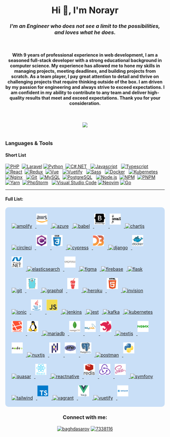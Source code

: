 <!--
**Baghdasarov/baghdasarov** is a ✨ _special_ ✨ repository because its `README.md` (this file) appears on your GitHub profile.

Here are some ideas to get you started:

- 🔭 I’m currently working on ...
- 🌱 I’m currently learning ...
- 👯 I’m looking to collaborate on ...
- 🤔 I’m looking for help with ...
- 💬 Ask me about ...
- 📫 How to reach me: ...
- 😄 Pronouns: ...
- ⚡ Fun fact: ...
-->

<h1 align="center">
Hi 👋, I'm Norayr
</h1>
<h3 align="center">
<b><i>I'm an Engineer who does not see a limit to the possibilities, and loves what he does.</i></b>
</h3>
&nbsp;
<h4 align="center">
With 9 years of professional experience in web development, I am a seasoned full-stack developer with a strong educational background in computer science. My experience has allowed me to hone my skills in managing projects, meeting deadlines, and building projects from scratch. As a team player, I pay great attention to detail and thrive on challenging projects that require thinking outside of the box.
I am driven by my passion for engineering and always strive to exceed expectations. I am confident in my ability to contribute to any team and deliver high-quality results that meet and exceed expectations.
Thank you for your consideration.
</h4>

[//]: # (![Top Languages Card]&#40;https://github-readme-stats.vercel.app/api/top-langs/?username=baghdasarov&theme=chartreuse-dark&layout=compact&#41;)
[//]: # (![Github stats]&#40;https://github-readme-stats.vercel.app/api?username=baghdasarov&theme=chartreuse-dark&show_icons=true&count_private=true&#41;)
[//]: # (![Github stats]&#40;https://github-readme-stats.vercel.app/api?username=baghdasarov&theme=vue&show_icons=true&count_private=true&#41;)
[//]: # (![Github stats]&#40;https://github-readme-stats.vercel.app/api?username=baghdasarov&theme=holi&show_icons=true&count_private=true&#41;)
[//]: # (chartreuse-dark,vue,prussian,blue-green,blue_navy,holi)

&nbsp;
<div align="center">
<a href="https://github.com/anuraghazra/github-readme-stats">
<img height=200 align="center" src="https://github-readme-stats.vercel.app/api?username=baghdasarov&theme=holi&show_icons=true&count_private=true" />
</a>
</div>
&nbsp;

### Languages & Tools
#### Short List

[![PHP](https://img.shields.io/badge/-PHP-21232F?logo=php&logoColor=blue)](https://www.php.net/)&nbsp;
[![Laravel](https://img.shields.io/badge/-Laravel-E4392C?logo=laravel&logoColor=white)](https://laravel.com/)
[![Python](https://img.shields.io/badge/-Python-21232F?logo=python&logoColor=white)](https://www.python.org/)&nbsp;
[![C#.NET](https://img.shields.io/badge/-.NET-log?logo=.NET&logoColor=white&color=802bd0)](https://dotnet.microsoft.com/en-us/apps/aspnet)
&nbsp;
[![Javascript](https://img.shields.io/badge/-JavaScript-edb200?style=flat-square&logo=javascript&logoColor=white)](https://www.javascript.com/)
&nbsp;
[![Typescript](https://img.shields.io/badge/-TypeScript-3178c6?style=flat-square&logo=typescript&logoColor=white)](https://www.javascript.com/)
&nbsp;
[![React](https://img.shields.io/badge/-React-01d8ff?logo=react&logoColor=ffffff)](https://reactjs.org/)&nbsp;
[![Redux](https://img.shields.io/badge/-Redux-7649bc?logo=redux&logoColor=ffffff)](https://redux.js.org/)&nbsp;
[![Vue](https://img.shields.io/badge/-Vue-384960?style=flat-square&logo=vue.js&logoColor=white)](https://vuejs.org/)
&nbsp;
[![Vuetify](https://img.shields.io/badge/-Vuetify-1696f5?style=flat-square&logo=vuetify&logoColor=white)](https://vuetifyjs.com/)
&nbsp;
[![Sass](https://img.shields.io/badge/-Sass-CC6699?style=flat-square&logo=sass&logoColor=white)](https://sass-lang.com/)
&nbsp;
[![Docker](https://img.shields.io/badge/-Docker-253139?style=flat-square&logo=Docker&logoColor=blue)](https://www.docker.com/)
&nbsp;
[![Kubernetes](https://img.shields.io/badge/-kubernetes-21232F?logo=kubernetes&logoColor=white&color=blue)](https://www.kubernetes.io/)
&nbsp;
[![Nginx](https://img.shields.io/badge/-Nginx-20201E?style=flat-square&logo=nginx&logoColor=green)](https://www.nginx.com/)
&nbsp;
[![Git](https://img.shields.io/badge/-Git-333333?style=flat-square&logo=git&logoColor=red)](https://git-scm.com/)&nbsp;
[![MySQL](https://img.shields.io/badge/-MySQL-21232F?logo=mysql&logoColor=blue)](https://www.mysql.com/)&nbsp;
[![PostgreSQL](https://img.shields.io/badge/-PostgreSQL-97AFC8?style=flat-square&logo=postgresql&logoColor=blue&color=white)](https://www.postgresql.org/)
&nbsp;
[![Node.js](https://img.shields.io/badge/-Node.js-js?logo=node.js&logoColor=white)](https://nodejs.org/en)&nbsp;
[![NPM](https://img.shields.io/badge/-NPM-logo?logo=npm&logoColor=white&color=red)](https://www.npmjs.com/)&nbsp;
[![PNPM](https://img.shields.io/badge/-PNPM-21232F?logo=pnpm&logoColor=blue)](https://www.pnpm.io/)&nbsp;
[![Yarn](https://img.shields.io/badge/-Yarn-21232F?logo=yarn&logoColor=blue)](https://www.yarn.net/)&nbsp;
[![PhpStorm](https://img.shields.io/badge/-PhpStorm-21232F?logo=phpstorm&logoColor=white&color=802bd0)](https://www.yarn.net/)
&nbsp;
[![Visual Studio Code](https://img.shields.io/badge/-Visual%20Studio%20Code-007ACC?logo=visual%20studio%20code&logoColor=ffffff)](https://code.visualstudio.com/)
[![Neovim](https://img.shields.io/badge/-Nvim-333333?style=flat-square&logo=vim&logoColor=green)](https://neovim.io/)
[![Go](https://img.shields.io/badge/-Go-00ADD8?logo=go&logoColor=ffffff)](https://golang.org/)
<hr>

#### Full List:

<p align="left" style="background: rgb(201,223,247); 
padding: 10px 20px;
border-radius: 10px">
  <a href="https://aws.amazon.com/amplify/" target="_blank" rel="noreferrer">
    <img
      src="https://docs.amplify.aws/assets/logo-dark.svg"
      alt="amplify"
      width="35"
      height="35" style="margin:10px 10px 10px 0"
        style="margin:10px 10px 10px 0"
    />
  </a>
  <a href="https://aws.amazon.com" target="_blank" rel="noreferrer">
    <img
      src="https://raw.githubusercontent.com/devicons/devicon/master/icons/amazonwebservices/amazonwebservices-original-wordmark.svg"
      alt="aws"
      width="35"
      height="35" style="margin:10px 10px 10px 0"
    />
  </a>
  <a href="https://azure.microsoft.com/en-in/" target="_blank" rel="noreferrer">
    <img
      src="https://www.vectorlogo.zone/logos/microsoft_azure/microsoft_azure-icon.svg"
      alt="azure"
      width="35"
      height="35" style="margin:10px 10px 10px 0"
    />
  </a>
  <a href="https://babeljs.io/" target="_blank" rel="noreferrer">
    <img
      src="https://www.vectorlogo.zone/logos/babeljs/babeljs-icon.svg"
      alt="babel"
      width="35"
      height="35" style="margin:10px 10px 10px 0"
    />
  </a>
  <a href="https://getbootstrap.com" target="_blank" rel="noreferrer">
    <img
      src="https://raw.githubusercontent.com/devicons/devicon/master/icons/bootstrap/bootstrap-plain-wordmark.svg"
      alt="bootstrap"
      width="35"
      height="35" style="margin:10px 10px 10px 0"
    />
  </a>
  <a href="https://canvasjs.com" target="_blank" rel="noreferrer">
    <img
      src="https://raw.githubusercontent.com/Hardik0307/Hardik0307/master/assets/canvasjs-charts.svg"
      alt="canvasjs"
      width="35"
      height="35" style="margin:10px 10px 10px 0"
    />
  </a>
  <a href="https://www.chartjs.org" target="_blank" rel="noreferrer">
    <img
      src="https://www.chartjs.org/media/logo-title.svg"
      alt="chartjs"
      width="35"
      height="35" style="margin:10px 10px 10px 0"
    />
  </a>
  <a href="https://circleci.com" target="_blank" rel="noreferrer">
    <img
      src="https://www.vectorlogo.zone/logos/circleci/circleci-icon.svg"
      alt="circleci"
      width="35"
      height="35" style="margin:10px 10px 10px 0"
    />
  </a>
  <a href="https://www.w3schools.com/cs/" target="_blank" rel="noreferrer">
    <img
      src="https://raw.githubusercontent.com/devicons/devicon/master/icons/csharp/csharp-original.svg"
      alt="csharp"
      width="35"
      height="35" style="margin:10px 10px 10px 0"
    />
  </a>
  <a href="https://www.w3schools.com/css/" target="_blank" rel="noreferrer">
    <img
      src="https://raw.githubusercontent.com/devicons/devicon/master/icons/css3/css3-original-wordmark.svg"
      alt="css3"
      width="35"
      height="35" style="margin:10px 10px 10px 0"
    />
  </a>
  <a href="https://www.cypress.io" target="_blank" rel="noreferrer">
    <img
      src="https://raw.githubusercontent.com/simple-icons/simple-icons/6e46ec1fc23b60c8fd0d2f2ff46db82e16dbd75f/icons/cypress.svg"
      alt="cypress"
      width="35"
      height="35" style="margin:10px 10px 10px 0"
    />
  </a>
  <a href="https://d3js.org/" target="_blank" rel="noreferrer">
    <img
      src="https://raw.githubusercontent.com/devicons/devicon/master/icons/d3js/d3js-original.svg"
      alt="d3js"
      width="35"
      height="35" style="margin:10px 10px 10px 0"
    />
  </a>
  <a href="https://www.djangoproject.com/" target="_blank" rel="noreferrer">
    <img
      src="https://cdn.worldvectorlogo.com/logos/django.svg"
      alt="django"
      width="35"
      height="35" style="margin:10px 10px 10px 0"
    />
  </a>
  <a href="https://www.docker.com/" target="_blank" rel="noreferrer">
    <img
      src="https://raw.githubusercontent.com/devicons/devicon/master/icons/docker/docker-original-wordmark.svg"
      alt="docker"
      width="35"
      height="35" style="margin:10px 10px 10px 0"
    />
  </a>
  <a href="https://dotnet.microsoft.com/" target="_blank" rel="noreferrer">
    <img
      src="https://raw.githubusercontent.com/devicons/devicon/master/icons/dot-net/dot-net-original-wordmark.svg"
      alt="dotnet"
      width="35"
      height="35" style="margin:10px 10px 10px 0"
    />
  </a>
  <a href="https://www.elastic.co" target="_blank" rel="noreferrer">
    <img
      src="https://www.vectorlogo.zone/logos/elastic/elastic-icon.svg"
      alt="elasticsearch"
      width="35"
      height="35" style="margin:10px 10px 10px 0"
    />
  </a>
  <a href="https://expressjs.com" target="_blank" rel="noreferrer">
    <img
      src="https://raw.githubusercontent.com/devicons/devicon/master/icons/express/express-original-wordmark.svg"
      alt="express"
      width="35"
      height="35" style="margin:10px 10px 10px 0"
    />
  </a>
  <a href="https://www.figma.com/" target="_blank" rel="noreferrer">
    <img
      src="https://www.vectorlogo.zone/logos/figma/figma-icon.svg"
      alt="figma"
      width="35"
      height="35" style="margin:10px 10px 10px 0"
    />
  </a>
  <a href="https://firebase.google.com/" target="_blank" rel="noreferrer">
    <img
      src="https://www.vectorlogo.zone/logos/firebase/firebase-icon.svg"
      alt="firebase"
      width="35"
      height="35" style="margin:10px 10px 10px 0"
    />
  </a>
  <a href="https://flask.palletsprojects.com/" target="_blank" rel="noreferrer">
    <img
      src="https://www.vectorlogo.zone/logos/pocoo_flask/pocoo_flask-icon.svg"
      alt="flask"
      width="35"
      height="35" style="margin:10px 10px 10px 0"
    />
  </a>
  <a href="https://git-scm.com/" target="_blank" rel="noreferrer">
    <img
      src="https://www.vectorlogo.zone/logos/git-scm/git-scm-icon.svg"
      alt="git"
      width="35"
      height="35" style="margin:10px 10px 10px 0"
    />
  </a>
  <a href="https://golang.org" target="_blank" rel="noreferrer">
    <img
      src="https://raw.githubusercontent.com/devicons/devicon/master/icons/go/go-original.svg"
      alt="go"
      width="35"
      height="35" style="margin:10px 10px 10px 0"
    />
  </a>
  <a href="https://graphql.org" target="_blank" rel="noreferrer">
    <img
      src="https://www.vectorlogo.zone/logos/graphql/graphql-icon.svg"
      alt="graphql"
      width="35"
      height="35" style="margin:10px 10px 10px 0"
    />
  </a>
  <a href="https://gulpjs.com" target="_blank" rel="noreferrer">
    <img
      src="https://raw.githubusercontent.com/devicons/devicon/master/icons/gulp/gulp-plain.svg"
      alt="gulp"
      width="35"
      height="35" style="margin:10px 10px 10px 0"
    />
  </a>
  <a href="https://heroku.com" target="_blank" rel="noreferrer">
    <img
      src="https://www.vectorlogo.zone/logos/heroku/heroku-icon.svg"
      alt="heroku"
      width="35"
      height="35" style="margin:10px 10px 10px 0"
    />
  </a>
  <a href="https://www.w3.org/html/" target="_blank" rel="noreferrer">
    <img
      src="https://raw.githubusercontent.com/devicons/devicon/master/icons/html5/html5-original-wordmark.svg"
      alt="html5"
      width="35"
      height="35" style="margin:10px 10px 10px 0"
    />
  </a>
  <a href="https://www.invisionapp.com/" target="_blank" rel="noreferrer">
    <img
      src="https://www.vectorlogo.zone/logos/invisionapp/invisionapp-icon.svg"
      alt="invision"
      width="35"
      height="35" style="margin:10px 10px 10px 0"
    />
  </a>
  <a href="https://ionicframework.com" target="_blank" rel="noreferrer">
    <img
      src="https://upload.wikimedia.org/wikipedia/commons/d/d1/Ionic_Logo.svg"
      alt="ionic"
      width="35"
      height="35" style="margin:10px 10px 10px 0"
    />
  </a>
  <a href="https://www.java.com" target="_blank" rel="noreferrer">
    <img
      src="https://raw.githubusercontent.com/devicons/devicon/master/icons/java/java-original.svg"
      alt="java"
      width="35"
      height="35" style="margin:10px 10px 10px 0"
    />
  </a>
  <a
    href="https://developer.mozilla.org/en-US/docs/Web/JavaScript"
    target="_blank"
    rel="noreferrer"
  >
    <img
      src="https://raw.githubusercontent.com/devicons/devicon/master/icons/javascript/javascript-original.svg"
      alt="javascript"
      width="35"
      height="35" style="margin:10px 10px 10px 0"
    />
  </a>
  <a href="https://www.jenkins.io" target="_blank" rel="noreferrer">
    <img
      src="https://www.vectorlogo.zone/logos/jenkins/jenkins-icon.svg"
      alt="jenkins"
      width="35"
      height="35" style="margin:10px 10px 10px 0"
    />
  </a>
  <a href="https://jestjs.io" target="_blank" rel="noreferrer">
    <img
      src="https://www.vectorlogo.zone/logos/jestjsio/jestjsio-icon.svg"
      alt="jest"
      width="35"
      height="35" style="margin:10px 10px 10px 0"
    />
  </a>
  <a href="https://kafka.apache.org/" target="_blank" rel="noreferrer">
    <img
      src="https://www.vectorlogo.zone/logos/apache_kafka/apache_kafka-icon.svg"
      alt="kafka"
      width="35"
      height="35" style="margin:10px 10px 10px 0"
    />
  </a>
  <a href="https://kubernetes.io" target="_blank" rel="noreferrer">
    <img
      src="https://www.vectorlogo.zone/logos/kubernetes/kubernetes-icon.svg"
      alt="kubernetes"
      width="35"
      height="35" style="margin:10px 10px 10px 0"
    />
  </a>
  <a href="https://laravel.com/" target="_blank" rel="noreferrer">
    <img
      src="https://raw.githubusercontent.com/devicons/devicon/master/icons/laravel/laravel-plain-wordmark.svg"
      alt="laravel"
      width="35"
      height="35" style="margin:10px 10px 10px 0"
    />
  </a>
  <a href="https://www.linux.org/" target="_blank" rel="noreferrer">
    <img
      src="https://raw.githubusercontent.com/devicons/devicon/master/icons/linux/linux-original.svg"
      alt="linux"
      width="35"
      height="35" style="margin:10px 10px 10px 0"
    />
  </a>
  <a href="https://mariadb.org/" target="_blank" rel="noreferrer">
    <img
      src="https://www.vectorlogo.zone/logos/mariadb/mariadb-icon.svg"
      alt="mariadb"
      width="35"
      height="35" style="margin:10px 10px 10px 0"
    />
  </a>
  <a href="https://www.mongodb.com/" target="_blank" rel="noreferrer">
    <img
      src="https://raw.githubusercontent.com/devicons/devicon/master/icons/mongodb/mongodb-original-wordmark.svg"
      alt="mongodb"
      width="35"
      height="35" style="margin:10px 10px 10px 0"
    />
  </a>
  <a href="https://www.mysql.com/" target="_blank" rel="noreferrer">
    <img
      src="https://raw.githubusercontent.com/devicons/devicon/master/icons/mysql/mysql-original-wordmark.svg"
      alt="mysql"
      width="35"
      height="35" style="margin:10px 10px 10px 0"
    />
  </a>
  <a href="https://nestjs.com/" target="_blank" rel="noreferrer">
    <img
      src="https://raw.githubusercontent.com/devicons/devicon/master/icons/nestjs/nestjs-plain.svg"
      alt="nestjs"
      width="35"
      height="35" style="margin:10px 10px 10px 0"
    />
  </a>
  <a href="https://nextjs.org/" target="_blank" rel="noreferrer">
    <img
      src="https://cdn.worldvectorlogo.com/logos/nextjs-2.svg"
      alt="nextjs"
      width="35"
      height="35" style="margin:10px 10px 10px 0"
    />
  </a>
  <a href="https://www.nginx.com" target="_blank" rel="noreferrer">
    <img
      src="https://raw.githubusercontent.com/devicons/devicon/master/icons/nginx/nginx-original.svg"
      alt="nginx"
      width="35"
      height="35" style="margin:10px 10px 10px 0"
    />
  </a>
  <a href="https://nodejs.org" target="_blank" rel="noreferrer">
    <img
      src="https://raw.githubusercontent.com/devicons/devicon/master/icons/nodejs/nodejs-original-wordmark.svg"
      alt="nodejs"
      width="35"
      height="35" style="margin:10px 10px 10px 0"
    />
  </a>
  <a href="https://nuxtjs.org/" target="_blank" rel="noreferrer">
    <img
      src="https://www.vectorlogo.zone/logos/nuxtjs/nuxtjs-icon.svg"
      alt="nuxtjs"
      width="35"
      height="35" style="margin:10px 10px 10px 0"
    />
  </a>
  <a href="https://pandas.pydata.org/" target="_blank" rel="noreferrer">
    <img
      src="https://raw.githubusercontent.com/devicons/devicon/2ae2a900d2f041da66e950e4d48052658d850630/icons/pandas/pandas-original.svg"
      alt="pandas"
      width="35"
      height="35" style="margin:10px 10px 10px 0"
    />
  </a>
  <a href="https://www.php.net" target="_blank" rel="noreferrer">
    <img
      src="https://raw.githubusercontent.com/devicons/devicon/master/icons/php/php-original.svg"
      alt="php"
      width="35"
      height="35" style="margin:10px 10px 10px 0"
    />
  </a>
  <a href="https://www.postgresql.org" target="_blank" rel="noreferrer">
    <img
      src="https://raw.githubusercontent.com/devicons/devicon/master/icons/postgresql/postgresql-original-wordmark.svg"
      alt="postgresql"
      width="35"
      height="35" style="margin:10px 10px 10px 0"
    />
  </a>
  <a href="https://postman.com" target="_blank" rel="noreferrer">
    <img
      src="https://www.vectorlogo.zone/logos/getpostman/getpostman-icon.svg"
      alt="postman"
      width="35"
      height="35" style="margin:10px 10px 10px 0"
    />
  </a>
  <a href="https://www.python.org" target="_blank" rel="noreferrer">
    <img
      src="https://raw.githubusercontent.com/devicons/devicon/master/icons/python/python-original.svg"
      alt="python"
      width="35"
      height="35" style="margin:10px 10px 10px 0"
    />
  </a>
  <a href="https://quasar.dev/" target="_blank" rel="noreferrer">
    <img
      src="https://cdn.quasar.dev/logo/svg/quasar-logo.svg"
      alt="quasar"
      width="35"
      height="35" style="margin:10px 10px 10px 0"
    />
  </a>
  <a href="https://reactjs.org/" target="_blank" rel="noreferrer">
    <img
      src="https://raw.githubusercontent.com/devicons/devicon/master/icons/react/react-original-wordmark.svg"
      alt="react"
      width="35"
      height="35" style="margin:10px 10px 10px 0"
    />
  </a>
  <a href="https://reactnative.dev/" target="_blank" rel="noreferrer">
    <img
      src="https://reactnative.dev/img/header_logo.svg"
      alt="reactnative"
      width="35"
      height="35" style="margin:10px 10px 10px 0"
    />
  </a>
  <a href="https://redis.io" target="_blank" rel="noreferrer">
    <img
      src="https://raw.githubusercontent.com/devicons/devicon/master/icons/redis/redis-original-wordmark.svg"
      alt="redis"
      width="35"
      height="35" style="margin:10px 10px 10px 0"
    />
  </a>
  <a href="https://redux.js.org" target="_blank" rel="noreferrer">
    <img
      src="https://raw.githubusercontent.com/devicons/devicon/master/icons/redux/redux-original.svg"
      alt="redux"
      width="35"
      height="35" style="margin:10px 10px 10px 0"
    />
  </a>
  <a href="https://sass-lang.com" target="_blank" rel="noreferrer">
    <img
      src="https://raw.githubusercontent.com/devicons/devicon/master/icons/sass/sass-original.svg"
      alt="sass"
      width="35"
      height="35" style="margin:10px 10px 10px 0"
    />
  </a>
  <a href="https://symfony.com" target="_blank" rel="noreferrer">
    <img
      src="https://symfony.com/logos/symfony_black_03.svg"
      alt="symfony"
      width="35"
      height="35" style="margin:10px 10px 10px 0"
    />
  </a>
  <a href="https://tailwindcss.com/" target="_blank" rel="noreferrer">
    <img
      src="https://www.vectorlogo.zone/logos/tailwindcss/tailwindcss-icon.svg"
      alt="tailwind"
      width="35"
      height="35" style="margin:10px 10px 10px 0"
    />
  </a>
  <a href="https://www.typescriptlang.org/" target="_blank" rel="noreferrer">
    <img
      src="https://raw.githubusercontent.com/devicons/devicon/master/icons/typescript/typescript-original.svg"
      alt="typescript"
      width="35"
      height="35" style="margin:10px 10px 10px 0"
    />
  </a>
  <a href="https://www.vagrantup.com/" target="_blank" rel="noreferrer">
    <img
      src="https://www.vectorlogo.zone/logos/vagrantup/vagrantup-icon.svg"
      alt="vagrant"
      width="35"
      height="35" style="margin:10px 10px 10px 0"
    />
  </a>
  <a href="https://vuejs.org/" target="_blank" rel="noreferrer">
    <img
      src="https://raw.githubusercontent.com/devicons/devicon/master/icons/vuejs/vuejs-original-wordmark.svg"
      alt="vuejs"
      width="35"
      height="35" style="margin:10px 10px 10px 0"
    />
  </a>
  <a href="https://vuetifyjs.com/en/" target="_blank" rel="noreferrer">
    <img
      src="https://bestofjs.org/logos/vuetify.svg"
      alt="vuetify"
      width="35"
      height="35" style="margin:10px 10px 10px 0"
    />
  </a>
  <a href="https://webpack.js.org" target="_blank" rel="noreferrer">
    <img
      src="https://raw.githubusercontent.com/devicons/devicon/d00d0969292a6569d45b06d3f350f463a0107b0d/icons/webpack/webpack-original-wordmark.svg"
      alt="webpack"
      width="35"
      height="35" style="margin:10px 10px 10px 0"
    />
  </a>
</p>

[//]: # (<p align="center">)
[//]: # (<a href="https://github.com/ryo-ma/github-profile-trophy">)
[//]: # (<img src="https://github-profile-trophy.vercel.app/?username=baghdasarov" alt="baghdasarov" /></a>)
[//]: # (</p>)

<h3 align="center">Connect with me:</h3>
<p align="center">
<a href="https://linkedin.com/in/baghdasarov" target="blank"><img align="center" src="https://raw.githubusercontent.com/rahuldkjain/github-profile-readme-generator/master/src/images/icons/Social/linked-in-alt.svg" alt="baghdasarov" height="30" width="35" /></a>
<a href="https://stackoverflow.com/users/7338116" target="blank"><img align="center" src="https://raw.githubusercontent.com/rahuldkjain/github-profile-readme-generator/master/src/images/icons/Social/stack-overflow.svg" alt="7338116" height="30" width="35" /></a>
</p>
